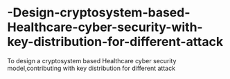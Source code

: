 # -Design-cryptosystem-based-Healthcare-cyber-security-with-key-distribution-for-different-attack
To design a cryptosystem based Healthcare cyber security model,contributing with key distribution for different attack
